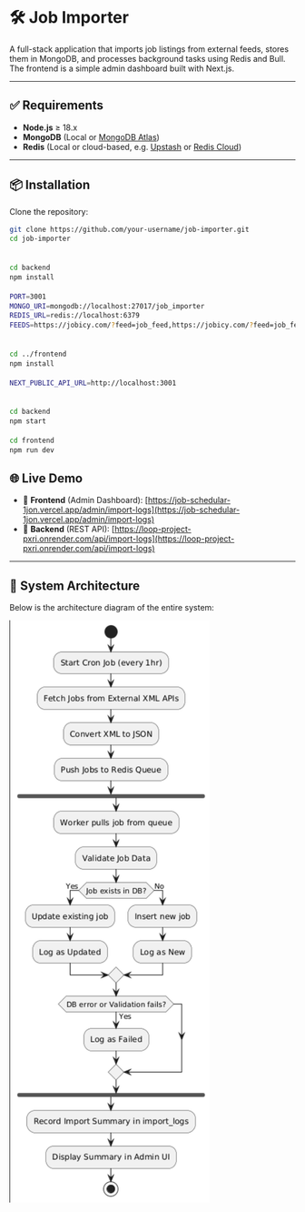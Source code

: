 # 🛠️ Job Importer

A full-stack application that imports job listings from external feeds, stores them in MongoDB, and processes background tasks using Redis and Bull. The frontend is a simple admin dashboard built with Next.js.

---

## ✅ Requirements

- **Node.js** ≥ 18.x
- **MongoDB** (Local or [MongoDB Atlas](https://www.mongodb.com/atlas))
- **Redis** (Local or cloud-based, e.g. [Upstash](https://upstash.com/) or [Redis Cloud](https://redis.com/))

---

## 📦 Installation

Clone the repository:

```bash
git clone https://github.com/your-username/job-importer.git
cd job-importer


cd backend
npm install

PORT=3001
MONGO_URI=mongodb://localhost:27017/job_importer
REDIS_URL=redis://localhost:6379
FEEDS=https://jobicy.com/?feed=job_feed,https://jobicy.com/?feed=job_feed&job_categories=smm&job_types=full-time


cd ../frontend
npm install

NEXT_PUBLIC_API_URL=http://localhost:3001


cd backend
npm start

cd frontend
npm run dev


```

## 🌐 Live Demo

- 🔗 **Frontend** (Admin Dashboard): [https://job-schedular-1jon.vercel.app/admin/import-logs](https://job-schedular-1jon.vercel.app/admin/import-logs)
- 🔗 **Backend** (REST API): [https://loop-project-pxri.onrender.com/api/import-logs](https://loop-project-pxri.onrender.com/api/import-logs)

---

## 🧱 System Architecture

Below is the architecture diagram of the entire system:

![Architecture Diagram](./architecture.png)
